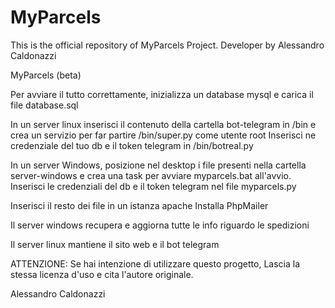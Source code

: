# MyParcels
This is the official repository of MyParcels Project. Developer by Alessandro Caldonazzi

MyParcels (beta)

Per avviare il tutto correttamente, inizializza un database mysql e carica il file database.sql

In un server linux inserisci il contenuto della cartella bot-telegram in /bin e crea un servizio per far partire /bin/super.py come utente root
Inserisci ne credenziale del tuo db e il token telegram in /bin/botreal.py

In un server Windows, posizione nel desktop i file presenti nella cartella server-windows e crea una task per avviare myparcels.bat all'avvio.
Inserisci le credenziali del db e il token telegram nel file myparcels.py

Inserisci il resto dei file in un istanza apache
Installa PhpMailer



Il server windows recupera e aggiorna tutte le info riguardo le spedizioni

Il server linux mantiene il sito web e il bot telegram

ATTENZIONE:
 Se hai intenzione di utilizzare questo progetto, Lascia la stessa licenza d'uso e cita l'autore originale.
 
 Alessandro Caldonazzi

